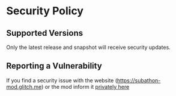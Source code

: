 # Security Policy

## Supported Versions

Only the latest release and snapshot will receive security updates.

## Reporting a Vulnerability

If you find a security issue with the website (https://subathon-mod.glitch.me) or the mod inform it [privately here](mailto:awakenedredstone@gmail.com)

